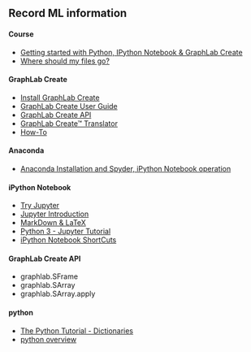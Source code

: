 Record ML information
---------------------------------------------
#### Course
- [Getting started with Python, IPython Notebook & GraphLab Create](https://www.coursera.org/learn/ml-foundations/supplement/5HQGl/reading-getting-started-with-python-ipython-notebook-graphlab-create)
- [Where should my files go?](https://www.coursera.org/learn/ml-foundations/supplement/IT04V/reading-where-should-my-files-go)

#### GraphLab Create
- [Install GraphLab Create](https://dato.com/download/install-graphlab-create.html)
- [GraphLab Create User Guide](https://dato.com/learn/userguide/index.html)
- [GraphLab Create API](https://dato.com/products/create/docs/graphlab.data_structures.html)
- [GraphLab Create™ Translator](https://dato.com/learn/translator/)
- [How-To](https://dato.com/learn/how-to/)

#### Anaconda
- [Anaconda Installation and Spyder, iPython Notebook operation](http://darren1231.pixnet.net/blog/post/328443678-python-%E6%96%B0%E6%89%8B%E7%9A%84%E6%95%91%E6%98%9F--anaconda%E4%BB%8B%E7%B4%B9%E8%88%87%E5%AE%89%E8%A3%9D)

#### iPython Notebook
- [Try Jupyter](https://try.jupyter.org/)
- [Jupyter Introduction](http://nbviewer.jupyter.org/github/twistedhardware/mltutorial/blob/master/notebooks/jupyter/1.Introduction.ipynb)
- [MarkDown & LaTeX](http://nbviewer.jupyter.org/github/twistedhardware/mltutorial/blob/master/notebooks/jupyter/2.%20Markdown%20%26%20LaTeX.ipynb)
- [Python 3 - Jupyter Tutorial](http://nbviewer.jupyter.org/github/twistedhardware/mltutorial/blob/master/notebooks/jupyter/3.%20Python%20Basics.ipynb)
- [iPython Notebook ShortCuts](https://sowingseasons.com/blog/reference/2016/01/jupyter-keyboard-shortcuts/23298516)

#### GraphLab Create API
- graphlab.SFrame
- graphlab.SArray
- graphlab.SArray.apply

#### python
- [The Python Tutorial - Dictionaries](https://docs.python.org/2/tutorial/datastructures.html#dictionaries)
- [python overview](http://pydoing.blogspot.tw/2010/12/python-overview.html)



